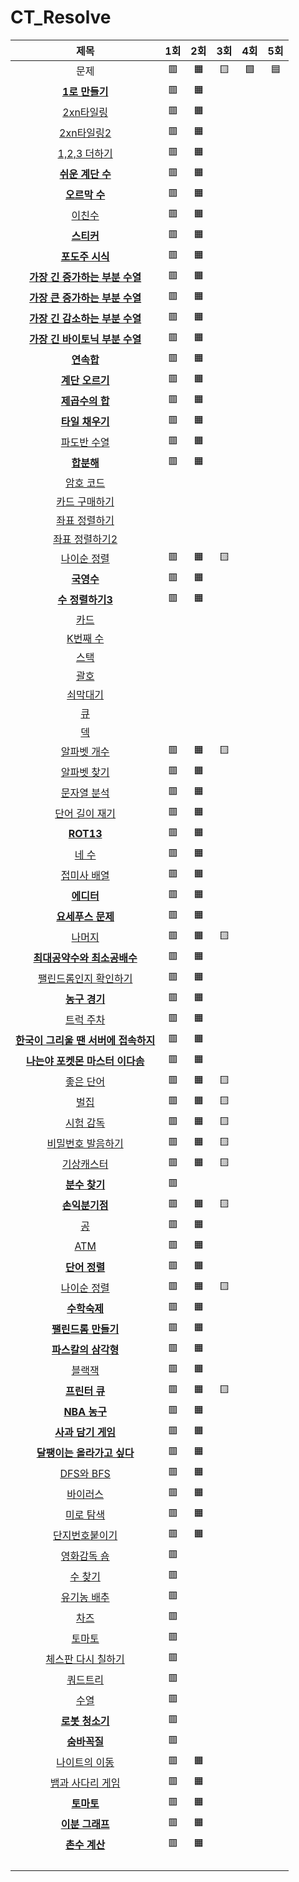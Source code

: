 # CT_Resolve

| 제목 | 1회 | 2회 | 3회 | 4회 | 5회 |
| :-: | :-: | :-: | :-: | :-: | :-: |
| 문제 | 🟥 | 🟧 | 🟨 | 🟩 | 🟦 |
| [**1로 만들기**](https://www.acmicpc.net/problem/1463) | 🟥 | 🟧 |
| [2xn타일링](https://www.acmicpc.net/problem/11726) | 🟥 | 🟧 |
| [2xn타일링2](https://www.acmicpc.net/problem/11727) | 🟥 | 🟧 |
| [1,2,3 더하기](https://www.acmicpc.net/problem/9095) | 🟥 | 🟧 |
| [**쉬운 계단 수**](https://www.acmicpc.net/problem/10844) | 🟥 | 🟧 |
| [**오르막 수**](https://www.acmicpc.net/problem/11057) | 🟥 | 🟧 |
| [이친수](https://www.acmicpc.net/problem/2193) | 🟥 | 🟧 |
| [**스티커**](https://www.acmicpc.net/problem/9465) | 🟥 | 🟧 |
| [**포도주 시식**](https://www.acmicpc.net/problem/2156) | 🟥 | 🟧 |
| [**가장 긴 증가하는 부분 수열**](https://www.acmicpc.net/problem/11053) | 🟥 | 🟧 |
| [**가장 큰 증가하는 부분 수열**](https://www.acmicpc.net/problem/11055) | 🟥 | 🟧 |
| [**가장 긴 감소하는 부분 수열**](https://www.acmicpc.net/problem/11722) | 🟥 | 🟧 |
| [**가장 긴 바이토닉 부분 수열**](https://www.acmicpc.net/problem/11054) | 🟥 | 🟧 |
| [**연속합**](https://www.acmicpc.net/problem/1912) | 🟥 | 🟧 |
| [**계단 오르기**](https://www.acmicpc.net/problem/2579) | 🟥 | 🟧 |
| [**제곱수의 합**](https://www.acmicpc.net/problem/1699) | 🟥 | 🟧 |
| [**타일 채우기**](https://www.acmicpc.net/problem/2133) | 🟥 | 🟧 |
| [파도반 수열](https://www.acmicpc.net/problem/9461) | 🟥 | 🟧 |
| [**합분해**](https://www.acmicpc.net/problem/2225) | 🟥 | 🟧 |
| [암호 코드](https://www.acmicpc.net/problem/2011) |
| [카드 구매하기](https://www.acmicpc.net/problem/11052) |
| [좌표 정렬하기](https://www.acmicpc.net/problem/11650) |
| [좌표 정렬하기2](https://www.acmicpc.net/problem/11651) |
| [나이순 정렬](https://www.acmicpc.net/problem/10814) | 🟥 | 🟧 | 🟨 |
| [**국영수**](https://www.acmicpc.net/problem/10825) | 🟥 | 🟧 |
| [**수 정렬하기3**](https://www.acmicpc.net/problem/10989) | 🟥 | 🟧 |
| [카드](https://www.acmicpc.net/problem/11652) |
| [K번째 수](https://www.acmicpc.net/problem/11004) |
| [스택](https://www.acmicpc.net/problem/10828) |
| [괄호](https://www.acmicpc.net/problem/9012) |
| [쇠막대기](https://www.acmicpc.net/problem/10799) |
| [큐](https://www.acmicpc.net/problem/10845) |
| [덱](https://www.acmicpc.net/problem/10866) |
| [알파벳 개수](https://www.acmicpc.net/problem/10808) | 🟥 | 🟧 | 🟨 |
| [알파벳 찾기](https://www.acmicpc.net/problem/10809) | 🟥 | 🟧 |
| [문자열 분석](https://www.acmicpc.net/problem/10820) | 🟥 | 🟧 |
| [단어 길이 재기](https://www.acmicpc.net/problem/2743) | 🟥 | 🟧 |
| [**ROT13**](https://www.acmicpc.net/problem/11655) | 🟥 | 🟧 |
| [네 수](https://www.acmicpc.net/problem/10824) | 🟥 | 🟧 |
| [접미사 배열](https://www.acmicpc.net/problem/11656) | 🟥 | 🟧 |
| [**에디터**](https://www.acmicpc.net/problem/1406) | 🟥 | 🟧 |
| [**요세푸스 문제**](https://www.acmicpc.net/problem/1158) | 🟥 | 🟧 |
| [나머지](https://www.acmicpc.net/problem/10430) | 🟥 | 🟧 | 🟨 |
| [**최대공약수와 최소공배수**](https://www.acmicpc.net/problem/2609) | 🟥 | 🟧 |
| [팰린드롬인지 확인하기](https://www.acmicpc.net/problem/10988) | 🟥 | 🟧 |
| [**농구 경기**](https://www.acmicpc.net/problem/1159) | 🟥 | 🟧 |
| [트럭 주차](https://www.acmicpc.net/problem/2979) | 🟥 | 🟧 |
| [**한국이 그리울 땐 서버에 접속하지**](https://www.acmicpc.net/problem/9996) | 🟥 | 🟧 |
| [**나는야 포켓몬 마스터 이다솜**](https://www.acmicpc.net/problem/1620) | 🟥 | 🟧 |
| [좋은 단어](https://www.acmicpc.net/problem/3986) | 🟥 | 🟧 | 🟨 |
| [벌집](https://www.acmicpc.net/problem/2292) | 🟥 | 🟧 | 🟨 |
| [시험 감독](https://www.acmicpc.net/problem/13458) | 🟥 | 🟧 | 🟨 |
| [비밀번호 발음하기](https://www.acmicpc.net/problem/4659) | 🟥 | 🟧 | 🟨 |
| [기상캐스터](https://www.acmicpc.net/problem/10709) | 🟥 | 🟧 | 🟨 |
| [**분수 찾기**](https://www.acmicpc.net/problem/1193) | 🟥 | 
| [**손익분기점**](https://www.acmicpc.net/problem/1712) | 🟥 | 🟧 | 🟨 |
| [공](https://www.acmicpc.net/problem/1547) | 🟥 | 🟧 |
| [ATM](https://www.acmicpc.net/problem/11399) | 🟥 | 🟧 |
| [**단어 정렬**](https://www.acmicpc.net/problem/1181) | 🟥 | 🟧 |
| [나이순 정렬](https://www.acmicpc.net/problem/10814) | 🟥 | 🟧 | 🟨 |
| [**수학숙제**](https://www.acmicpc.net/problem/2870) | 🟥 | 🟧 |
| [**팰린드롬 만들기**](https://www.acmicpc.net/problem/1213) | 🟥 | 🟧 |
| [**파스칼의 삼각형**](https://www.acmicpc.net/problem/16395) | 🟥 | 🟧 |
| [블랙잭](https://www.acmicpc.net/problem/2798) | 🟥 | 🟧 |
| [**프린터 큐**](https://www.acmicpc.net/problem/1966) | 🟥 | 🟧 | 🟨 |
| [**NBA 농구**](https://www.acmicpc.net/problem/2852) | 🟥 | 🟧 |
| [**사과 담기 게임**](https://www.acmicpc.net/problem/2828) | 🟥 | 🟧 |
| [**달팽이는 올라가고 싶다**](https://www.acmicpc.net/problem/2869) | 🟥 | 🟧 |
| [DFS와 BFS](https://www.acmicpc.net/problem/1260) | 🟥 | 🟧 |
| [바이러스](https://www.acmicpc.net/problem/2606) | 🟥 | 🟧 |
| [미로 탐색](https://www.acmicpc.net/problem/2178) | 🟥 | 🟧 |
| [단지번호붙이기](https://www.acmicpc.net/problem/2667) | 🟥 | 🟧 |
| [영화감독 숌](https://www.acmicpc.net/problem/1436) | 🟥 |
| [수 찾기](https://www.acmicpc.net/problem/1920) | 🟥 |
| [유기농 배추](https://www.acmicpc.net/problem/1012) | 🟥 |
| [차즈](https://www.acmicpc.net/problem/2636) | 🟥 | 
| [토마토](https://www.acmicpc.net/problem/7576) | 🟥 |
| [체스판 다시 칠하기](https://www.acmicpc.net/problem/1018) | 🟥 |
| [쿼드트리](https://www.acmicpc.net/problem/1992) | 🟥 |
| [수열](https://www.acmicpc.net/problem/2559) | 🟥 |
| [**로봇 청소기**](https://www.acmicpc.net/problem/14503) | 🟥 |
| [**숨바꼭질**](https://www.acmicpc.net/problem/1697) | 🟥 |
| [나이트의 이동](https://www.acmicpc.net/problem/7562) | 🟥 | 🟧 |
| [뱀과 사다리 게임](https://www.acmicpc.net/problem/16928) | 🟥 | 🟧 |
| [**토마토**](https://www.acmicpc.net/problem/7569) | 🟥 | 🟧 |
| [**이분 그래프**](https://www.acmicpc.net/problem/1707) | 🟥 | 🟧 |
| [**촌수 계산**](https://www.acmicpc.net/problem/2644) | 🟥 | 🟧 |
| []() |
| []() |
| []() |
| []() |
